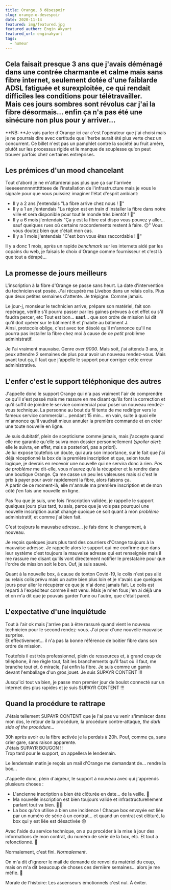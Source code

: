 ```yaml
---
title: Orange, ô désespoir
slug: orange-o-desespoir
date: 2020-11-14
featured: img/featured.jpg
featured_author: Engin Akyurt
featured_url: enginakyurt
tags:
  - humeur
---
```


Cela faisait presque 3 ans que j'avais déménagé dans une contrée charmante et calme mais sans fibre internet, seulement dotée d'une faiblarde ADSL fatiguée et surexploitée, ce qui rendait difficiles les conditions pour télétravailler.  
Mais ces jours sombres sont révolus car j'ai la fibre désormais… enfin ça n'a pas été une sinécure non plus pour y arriver…
---

**NB: **Je vais parler d'Orange ici car c'est l'opérateur que j'ai choisi mais je ne pourrais dire avec certitude que l'herbe aurait été plus verte chez un concurrent. Ce billet n'est pas un pamphlet contre la société au fruit amère, plutôt sur les processus rigide et le manque de souplesse qu'on peut trouver parfois chez certaines entreprises.

## Les prémices d'un mood chancelant

Tout d'abord je ne m'attarderai pas plus que ça sur l'arrivée leeeeeennnnntttttteee de l'installation de l'infrastructure mais je vous le signale pour que vous puissiez imaginer l'état d'esprit ambiant: 

- Il y a 2 ans j'entendais "La fibre arrive chez nous ! 🎉"
- Il y a 1 an j'entendais "La région est en train d'installer la fibre dans notre ville et sera disponible pour tout le monde très bientôt ! 🎉"
- Il y a 6 mois j'entendais "Ça y est la fibre est dispo vous pouvez y aller… sauf quelques rues où certains raccordements restent à faire. 😐" Vous vous doutez bien que c'était mon cas.
- Il y a 1 mois j'entendais "C'est bon vous êtes raccordable ! 🎉"

Il y a donc 1 mois, après un rapide *benchmark* sur les internets aidé par les copains du web, je faisais le choix d'Orange comme fournisseur et c'est là que tout a dérapé…

## La promesse de jours meilleurs

L'inscription à la fibre d'Orange se passe sans heurt. La date d'intervention du technicien est posée. J'ai récupéré ma Livebox dans un relais colis. Plus que deux petites semaines d'attente. Je trépigne. Comme jamais.

Le jour-j, monsieur le technicien arrive, prépare son matériel, fait son repérage, vérifie s'il pourra passer par les gaines prévues à cet effet ou s'il faudra percer, etc
Tout est bon… **sauf**… que son ordre de mission lui dit qu'il doit opérer sur le bâtiment B et j'habite au bâtiment J.  
Ainsi, protocole oblige, c'est avec ton désolé qu'il m'annonce qu'il ne pourra pas installer la fibre chez moi à cause de ce *petit* problème administratif.

Je l'ai vraiment mauvaise. Genre *over 9000*. Mais soit, j'ai attendu 3 ans, je peux attendre 2 semaines de plus pour avoir un nouveau rendez-vous. Mais avant tout ça, il faut que j'appelle le support pour corriger cette erreur administrative.

## L'enfer c'est le support téléphonique des autres

J'appelle donc le support Orange qui n'a pas vraiment l'air de comprendre ce qu'il s'est passé mais me rassure en me disant qu'ils font la correction et qu'il suffit de joindre le service commercial pour poser un nouveau rendez-vous technique. La personne au bout du fil tente de me rediriger vers le fameux service commercial… pendant 15 min… en vain, suite à quoi elle m'annonce qu'il vaudrait mieux annuler la première commande et en créer une toute nouvelle en ligne.

Je suis dubitatif, plein de scepticisme comme jamais, mais j'accepte quand elle me garantie qu'elle suivra mon dossier personnellement (*spoiler alert*: elle le suivra, en effet, mais a posteriori, pas a priori).  
Je lui expose toutefois un doute, qui aura son importance, sur le fait que j'ai déjà réceptionné la box de la première inscription et que, selon toute logique, je devrais en recevoir une nouvelle qui ne servira donc à rien.
*Pas de problème* me dit-elle, vous n'aurez qu'à la récupérer et la rendre dans une boutique Orange. Ça me casse un peu les valseuses mais si c'est le prix à payer pour avoir rapidement la fibre, alors faisons ça.  
À partir de ce moment-là, elle m'annule ma première inscription et de mon côté j'en fais une nouvelle en ligne.

Pas fou que je suis, une fois l'inscription validée, je rappelle le support quelques jours plus tard, tu sais, parce que je vois pas pourquoi une nouvelle inscription aurait changé quoique ce soit quant à mon *problème* administratif, et comme j'ai bien fait.

C'est toujours la mauvaise adresse… je fais donc le changement, à nouveau.

Je reçois quelques jours plus tard des courriers d'Orange toujours à la mauvaise adresse. Je rappelle alors le support qui me confirme que dans leur système c'est toujours la mauvaise adresse qui est renseignée mais il me rassure me disant qu'ils vont directement notifier le prestataire pour que l'ordre de mission soit le bon.
Ouf, je suis sauvé.

Quant à la nouvelle box, à cause de tonton Covid-19, le colis n'est pas allé au relais colis prévu mais un autre bien plus loin et je n'avais que quelques jours pour aller le récupérer ce que je n'ai donc jamais fait. Le colis est reparti à l'expéditeur comme il est venu. Mais je m'en fous j'en ai déjà une et on m'a dit que je pouvais garder l'une ou l'autre, que c'était pareil.

## L'expectative d'une inquiétude

Tout à l'air ok mais j'arrive pas à être rassuré quand vient le nouveau technicien pour le second rendez-vous. J'ai peur d'une nouvelle mauvaise surprise.  
Et effectivement… il n'a pas la bonne référence de boitier fibre dans son ordre de mission.

Toutefois il est très professionnel, plein de ressources et, à grand coup de téléphone, il me règle tout, fait les branchements qu'il faut où il faut, me branche tout et, ô miracle, j'ai enfin la fibre. Je suis comme un gamin devant l'emballage d'un gros jouet. Je suis SUPAYR CONTENT !!!

Jusqu'ici tout va bien, je passe mon premier jour de boulot connecté sur un internet des plus rapides et je suis SUPAYR CONTENT !!!

## Quand la procédure te rattrape

J'étais tellement SUPAYR CONTENT que je l'ai pas vu venir s'immiscer dans mon dos, le retour de la procédure, la procédure contre-attaque, *the dark side of the procédure…*

30h après avoir eu la fibre activée je la perdais à 20h. Pouf, comme ça, sans crier gare, sans raison apparente.  
J'étais SUPAYR BOUGON !!  
Trop tard pour le support, on appellera le lendemain.

Le lendemain matin je reçois un mail d'Orange me demandant de… rendre la box…

J'appelle donc, plein d'aigreur, le support à nouveau avec qui j'apprends plusieurs choses :

- L'ancienne inscription a bien été clôturée en date… de la veille. 🤔
- Ma nouvelle inscription est bien toujours valide et infrastructurellement parlant tout va bien. 🤷‍♂️
- La box qu'on utilise a bien une incidence ! Chaque box envoyée est liée par un numéro de série à un contrat… et quand un contrat est clôturé, la box qui y est liée est désactivée 😲

Avec l'aide du service technique, on a pu procéder à la mise à jour des informations de mon contrat, du numéro de série de la box, etc. Et tout a refonctionné. 🎉

Normalement, c'est fini. *Normalement*. 

On m'a dit d'ignorer le mail de demande de renvoi du matériel du coup, mais on m'a dit beaucoup de choses ces dernière semaines… alors je me méfie. 🤨

Morale de l'histoire: Les ascenseurs émotionnels c'est nul. À éviter.
